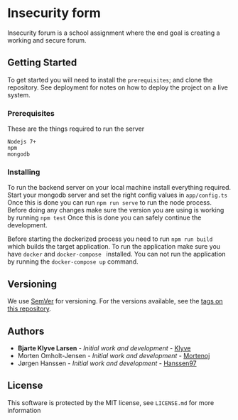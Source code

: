 # Insecurity form

Insecurity forum is a school assignment where the end goal is creating a working and secure forum.

## Getting Started

To get started you will need to install the `prerequisites`; and clone the repository.
See deployment for notes on how to deploy the project on a live system.

### Prerequisites

These are the things required to run the server

```
Nodejs 7+
npm
mongodb
```

### Installing

To run the backend server on your local machine install everything required.
Start your mongodb server and set the right config values in `app/config.ts`
Once this is done you can run `npm run serve` to run the node process.
Before doing any changes make sure the version you are using is working by running `npm test`
Once this is done you can safely continue the development.

Before starting the dockerized process you need to run `npm run build` which builds the target application.
To run the application make sure you have `docker` and `docker-compose ` installed. You can not run the application by running the `docker-compose up` command.


## Versioning

We use [SemVer](http://semver.org/) for versioning. For the versions available, see the [tags on this repository](https://github.com/Glasier/Octane-Server/tags).

## Authors

* **Bjarte Klyve Larsen** - *Initial work and development* - [Klyve](https://github.com/klyve)
* Morten Omholt-Jensen - *Initial work and development* - [Mortenoj](https://github.com/mortenoj)
* Jørgen Hanssen - *Initial work and development* - [Hanssen97](https://github.com/hanssen97)

## License

This software is protected by the MIT license, see `LICENSE.md` for more information
